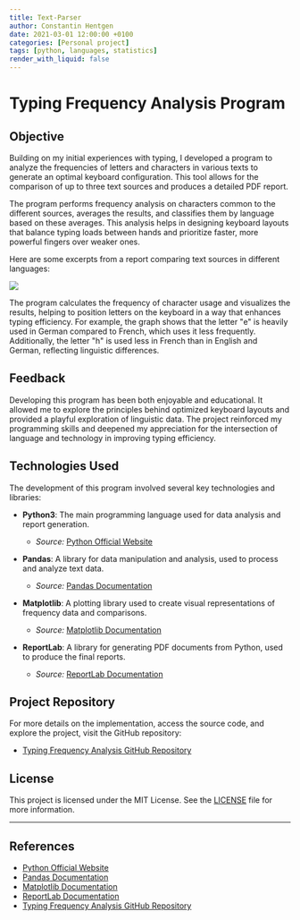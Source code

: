 ```yaml
---
title: Text-Parser
author: Constantin Hentgen
date: 2021-03-01 12:00:00 +0100
categories: [Personal project]
tags: [python, languages, statistics]
render_with_liquid: false
---
```


# Typing Frequency Analysis Program

## Objective

Building on my initial experiences with typing, I developed a program to analyze the frequencies of letters and characters in various texts to generate an optimal keyboard configuration. This tool allows for the comparison of up to three text sources and produces a detailed PDF report.

The program performs frequency analysis on characters common to the different sources, averages the results, and classifies them by language based on these averages. This analysis helps in designing keyboard layouts that balance typing loads between hands and prioritize faster, more powerful fingers over weaker ones.

Here are some excerpts from a report comparing text sources in different languages:

![](https://user-images.githubusercontent.com/48366000/224126966-b4580f54-669c-4bcf-a34a-cec491cdec4c.png)

The program calculates the frequency of character usage and visualizes the results, helping to position letters on the keyboard in a way that enhances typing efficiency. For example, the graph shows that the letter "e" is heavily used in German compared to French, which uses it less frequently. Additionally, the letter "h" is used less in French than in English and German, reflecting linguistic differences.

## Feedback

Developing this program has been both enjoyable and educational. It allowed me to explore the principles behind optimized keyboard layouts and provided a playful exploration of linguistic data. The project reinforced my programming skills and deepened my appreciation for the intersection of language and technology in improving typing efficiency.

## Technologies Used

The development of this program involved several key technologies and libraries:

- **Python3**: The main programming language used for data analysis and report generation.

  - _Source:_ [Python Official Website](https://www.python.org/)

- **Pandas**: A library for data manipulation and analysis, used to process and analyze text data.

  - _Source:_ [Pandas Documentation](https://pandas.pydata.org/pandas-docs/stable/)

- **Matplotlib**: A plotting library used to create visual representations of frequency data and comparisons.

  - _Source:_ [Matplotlib Documentation](https://matplotlib.org/stable/contents.html)

- **ReportLab**: A library for generating PDF documents from Python, used to produce the final reports.
  - _Source:_ [ReportLab Documentation](https://www.reportlab.com/docs/reportlab-userguide.pdf)

## Project Repository

For more details on the implementation, access the source code, and explore the project, visit the GitHub repository:

- [Typing Frequency Analysis GitHub Repository](https://github.com/Constantin-Hentgen/Typing-Frequency-Analysis)

## License

This project is licensed under the MIT License. See the [LICENSE](https://github.com/Constantin-Hentgen/Typing-Frequency-Analysis/blob/main/LICENSE) file for more information.

---

## References

- [Python Official Website](https://www.python.org/)
- [Pandas Documentation](https://pandas.pydata.org/pandas-docs/stable/)
- [Matplotlib Documentation](https://matplotlib.org/stable/contents.html)
- [ReportLab Documentation](https://www.reportlab.com/docs/reportlab-userguide.pdf)
- [Typing Frequency Analysis GitHub Repository](https://github.com/Constantin-Hentgen/Typing-Frequency-Analysis)
